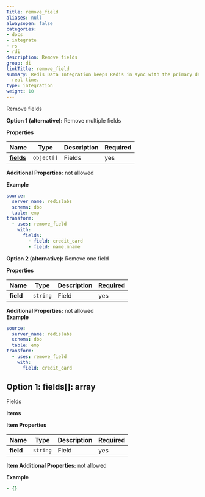 ```yaml
---
Title: remove_field
aliases: null
alwaysopen: false
categories:
- docs
- integrate
- rs
- rdi
description: Remove fields
group: di
linkTitle: remove_field
summary: Redis Data Integration keeps Redis in sync with the primary database in near
  real time.
type: integration
weight: 10
---
```


Remove fields

**Option 1 (alternative):**
Remove multiple fields

**Properties**

| Name                         | Type       | Description | Required |
| ---------------------------- | ---------- | ----------- | -------- |
| [**fields**](#option1fields) | `object[]` | Fields<br/> | yes      |

**Additional Properties:** not allowed

**Example**

```yaml
source:
  server_name: redislabs
  schema: dbo
  table: emp
transform:
  - uses: remove_field
    with:
      fields:
        - field: credit_card
        - field: name.mname
```

**Option 2 (alternative):**
Remove one field

**Properties**

| Name      | Type     | Description | Required |
| --------- | -------- | ----------- | -------- |
| **field** | `string` | Field<br/>  | yes      |

**Additional Properties:** not allowed  
**Example**

```yaml
source:
  server_name: redislabs
  schema: dbo
  table: emp
transform:
  - uses: remove_field
    with:
      field: credit_card
```

<a name="option1fields"></a>

## Option 1: fields\[\]: array

Fields

**Items**

**Item Properties**

| Name      | Type     | Description | Required |
| --------- | -------- | ----------- | -------- |
| **field** | `string` | Field<br/>  | yes      |

**Item Additional Properties:** not allowed

**Example**

```yaml
- {}
```
